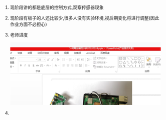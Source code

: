 1. 现阶段讲的都是底层的控制方式,观察传感器现象

2. 现阶段有板子的人还比较少,很多人没有实验环境,视后期变化将进行调整(因此作业方面不必担心)

3. 老师进度

   ![image-20220416105155143](树莓派笔记.assets/image-20220416105155143.png)

4. 